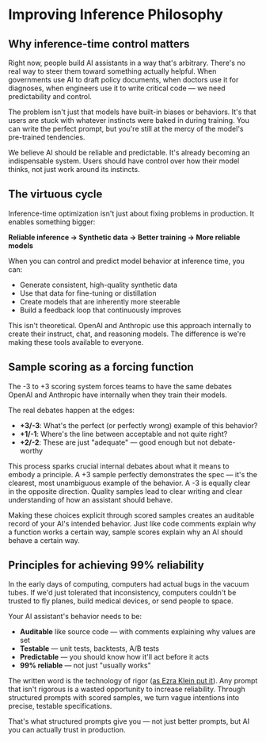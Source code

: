 # Improving Inference Philosophy

## Why inference-time control matters

Right now, people build AI assistants in a way that's arbitrary. There's no real way to steer them toward
something actually helpful. When governments use AI to draft policy documents,
when doctors use it for diagnoses, when engineers use it to write critical code
— we need predictability and control.

The problem isn't just that models have built-in biases or behaviors. It's that
users are stuck with whatever instincts were baked in during training. You can
write the perfect prompt, but you're still at the mercy of the model's
pre-trained tendencies.

We believe AI should be reliable and predictable. It's already becoming an
indispensable system. Users should have control over how their model thinks, not
just work around its instincts.

## The virtuous cycle

Inference-time optimization isn't just about fixing problems in production. It
enables something bigger:

**Reliable inference → Synthetic data → Better training → More reliable models**

When you can control and predict model behavior at inference time, you can:

- Generate consistent, high-quality synthetic data
- Use that data for fine-tuning or distillation
- Create models that are inherently more steerable
- Build a feedback loop that continuously improves

This isn't theoretical. OpenAI and Anthropic use this approach internally to
create their instruct, chat, and reasoning models. The difference is we're
making these tools available to everyone.

## Sample scoring as a forcing function

The -3 to +3 scoring system forces teams to have the same debates OpenAI and
Anthropic have internally when they train their models.

The real debates happen at the edges:

- **+3/-3**: What's the perfect (or perfectly wrong) example of this behavior?
- **+1/-1**: Where's the line between acceptable and not quite right?
- **+2/-2**: These are just "adequate" — good enough but not debate-worthy

This process sparks crucial internal debates about what it means to embody a
principle. A +3 sample perfectly demonstrates the spec — it's the clearest, most
unambiguous example of the behavior. A -3 is equally clear in the opposite
direction. Quality samples lead to clear writing and clear understanding of how
an assistant should behave.

Making these choices explicit through scored samples creates an auditable record
of your AI's intended behavior. Just like code comments explain why a function
works a certain way, sample scores explain why an AI should behave a certain
way.

## Principles for achieving 99% reliability

In the early days of computing, computers had actual bugs in the vacuum tubes.
If we'd just tolerated that inconsistency, computers couldn't be trusted to fly
planes, build medical devices, or send people to space.

Your AI assistant's behavior needs to be:

- **Auditable** like source code — with comments explaining why values are set
- **Testable** — unit tests, backtests, A/B tests
- **Predictable** — you should know how it'll act before it acts
- **99% reliable** — not just "usually works"

The written word is the technology of rigor ([as Ezra Klein put it](https://x.com/david_perell/status/1927172733072228352)). 
Any prompt that isn't rigorous is a wasted opportunity to increase reliability. 
Through structured prompts with scored samples, we turn vague intentions 
into precise, testable specifications.

That's what structured prompts give you — not just better prompts, but AI you
can actually trust in production.
